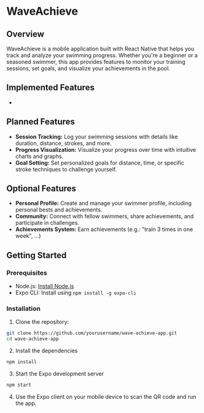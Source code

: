 # WaveAchieve

## Overview

WaveAchieve is a mobile application built with React Native that helps you track and analyze your swimming progress. Whether you're a beginner or a seasoned swimmer, this app provides features to monitor your training sessions, set goals, and visualize your achievements in the pool.

## Implemented Features

- 

## Planned Features

- **Session Tracking:** Log your swimming sessions with details like duration, distance, strokes, and more.
- **Progress Visualization:** Visualize your progress over time with intuitive charts and graphs.
- **Goal Setting:** Set personalized goals for distance, time, or specific stroke techniques to challenge yourself.

## Optional Features

- **Personal Profile:** Create and manage your swimmer profile, including personal bests and achievements.
- **Community:** Connect with fellow swimmers, share achievements, and participate in challenges.
- **Achievements System:** Earn achievements (e.g.: "train 3 times in one week", ...)

## Getting Started

### Prerequisites

- Node.js: [Install Node.js](https://nodejs.org/)
- Expo CLI: Install using `npm install -g expo-cli`

### Installation

1. Clone the repository:

```bash
git clone https://github.com/yourusername/wave-achieve-app.git
cd wave-achieve-app
``` 

2. Install the dependencies

```bash
npm install
```

3. Start the Expo development server

```bash
npm start
```

4. Use the Expo client on your mobile device to scan the QR code and run the app.

